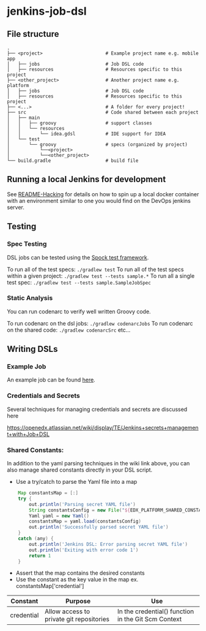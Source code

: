 # jenkins-job-dsl

## File structure

    .
    ├── <project>                       # Example project name e.g. mobile app
    │   ├── jobs                        # Job DSL code
    │   ├── resources                   # Resources specific to this project
    ├── <other_project>                 # Another project name e.g. platform
    │   ├── jobs                        # Job DSL code
    │   ├── resources                   # Resources specific to this project
    ├── <...>                           # A folder for every project!
    ├── src                             # Code shared between each project
    │   ├── main
    │   │   ├── groovy                  # support classes
    │   │   └── resources
    │   │       └── idea.gdsl           # IDE support for IDEA
    │   └── test
    │       └── groovy                  # specs (organized by project)
    │           └──<project>
    │           └──<other_project>
    └── build.gradle                    # build file

## Running a local Jenkins for development

See [README-Hacking](README-Hacking.md) for details on how to spin up a local docker container with
an environment similar to one you would find on the DevOps jenkins server.

## Testing

### Spec Testing
DSL jobs can be tested using the [Spock test framework](http://spockframework.github.io/spock/docs/1.0/index.html). 

To run all of the test specs:
`./gradlew test`
To run all of the test specs within a given project:
`./gradlew test --tests sample.*`
To run all a single test spec:
`./gradlew test --tests sample.SampleJobSpec`

### Static Analysis
You can run codenarc to verify well written Groovy code.

To run codenarc on the dsl jobs:
`./gradlew codenarcJobs`
To run codenarc on the shared code:
`./gradlew codenarcSrc`
etc...

## Writing DSLs

### Example Job
An example job can be found [here](platform/jobs/exampleJob.groovy). 

### Credentials and Secrets

Several techniques for managing credentials and secrets are discussed here

https://openedx.atlassian.net/wiki/display/TE/Jenkins+secrets+management+with+Job+DSL

### Shared Constants:

In addition to the yaml parsing techniques in the wiki link above, you can also manage
shared constants directly in your DSL script.
* Use a try/catch to parse the Yaml file into a map
```groovy
    Map constantsMap = [:]
    try {
        out.println('Parsing secret YAML file')
        String constantsConfig = new File("${EDX_PLATFORM_SHARED_CONSTANTS}").text
        Yaml yaml = new Yaml()
        constantsMap = yaml.load(constantsConfig)
        out.println('Successfully parsed secret YAML file')
    }
    catch (any) {
        out.println('Jenkins DSL: Error parsing secret YAML file')
        out.println('Exiting with error code 1')
        return 1
    }
```
* Assert that the map contains the desired constants
* Use the constant as the key value in the map ex. constantsMap['credential']

Constant | Purpose | Use
------------ | ------------- | -------------
credential | Allow access to private git repositories | In the credential() function in the Git Scm Context

